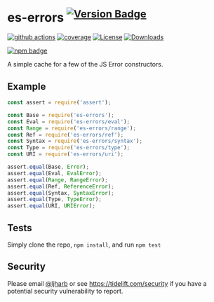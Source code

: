 # es-errors <sup>[![Version Badge][npm-version-svg]][package-url]</sup>

[![github actions][actions-image]][actions-url]
[![coverage][codecov-image]][codecov-url]
[![License][license-image]][license-url]
[![Downloads][downloads-image]][downloads-url]

[![npm badge][npm-badge-png]][package-url]

A simple cache for a few of the JS Error constructors.

## Example

```js
const assert = require('assert');

const Base = require('es-errors');
const Eval = require('es-errors/eval');
const Range = require('es-errors/range');
const Ref = require('es-errors/ref');
const Syntax = require('es-errors/syntax');
const Type = require('es-errors/type');
const URI = require('es-errors/uri');

assert.equal(Base, Error);
assert.equal(Eval, EvalError);
assert.equal(Range, RangeError);
assert.equal(Ref, ReferenceError);
assert.equal(Syntax, SyntaxError);
assert.equal(Type, TypeError);
assert.equal(URI, URIError);
```

## Tests
Simply clone the repo, `npm install`, and run `npm test`

## Security

Please email [@ljharb](https://github.com/ljharb) or see https://tidelift.com/security if you have a potential security vulnerability to report.

[package-url]: https://npmjs.org/package/es-errors
[npm-version-svg]: https://versionbadg.es/ljharb/es-errors.svg
[deps-svg]: https://david-dm.org/ljharb/es-errors.svg
[deps-url]: https://david-dm.org/ljharb/es-errors
[dev-deps-svg]: https://david-dm.org/ljharb/es-errors/dev-status.svg
[dev-deps-url]: https://david-dm.org/ljharb/es-errors#info=devDependencies
[npm-badge-png]: https://nodei.co/npm/es-errors.png?downloads=true&stars=true
[license-image]: https://img.shields.io/npm/l/es-errors.svg
[license-url]: LICENSE
[downloads-image]: https://img.shields.io/npm/dm/es-errors.svg
[downloads-url]: https://npm-stat.com/charts.html?package=es-errors
[codecov-image]: https://codecov.io/gh/ljharb/es-errors/branch/main/graphs/badge.svg
[codecov-url]: https://app.codecov.io/gh/ljharb/es-errors/
[actions-image]: https://img.shields.io/endpoint?url=https://github-actions-badge-u3jn4tfpocch.runkit.sh/ljharb/es-errors
[actions-url]: https://github.com/ljharb/es-errors/actions
